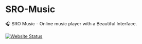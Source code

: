 # SRO-Music
🎧 SRO Music - Online music player with a Beautiful Interface.
<br>
<br>
[![Website Status](https://img.shields.io/badge/SRO%20Music-LIVE-green?style=for-the-badge)](https://yogeshgiri904.github.io/sro-music/music.html)
